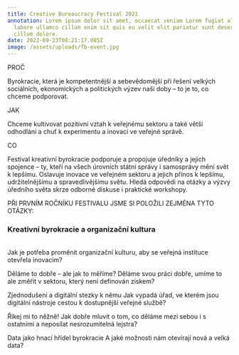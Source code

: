 ```yaml
---
title: Creative Bureaucracy Festival 2021
annotation: Lorem ipsum dolor sit amet, occaecat veniam Lorem fugiat aliqua
  labore ullamco cillum enim sit quis eu velit elit pariatur sunt deserunt ut
  cillum dolore.
date: 2022-09-23T08:21:17.085Z
image: /assets/uploads/fb-event.jpg
---
```

<!--StartFragment-->

PROČ

Byrokracie, která je kompetentnější a sebevědomější při řešení velkých sociálních, ekonomických a politických výzev naší doby – to je to, co chceme podporovat.

JAK

Chceme kultivovat pozitivní vztah k veřejnému sektoru a také větší odhodlání a chuť k experimentu a inovaci ve veřejné správě.

C﻿O

Festival kreativní byrokracie podporuje a propojuje úředníky a jejich spojence – ty, kteří na všech úrovních státní správy i samosprávy mění svět k lepšímu. Oslavuje inovace ve veřejném sektoru a jejich přínos k lepšímu, udržitelnějšímu a spravedlivějšímu světu. Hledá odpovědi na otázky a výzvy úředního světa skrze odborné diskuse i praktické workshopy.

<!--EndFragment-->

PŘI PRVNÍM ROČNÍKU FESTIVALU JSME SI POLOŽILI ZEJMÉNA TYTO OTÁZKY:

<h3>Kreativní byrokracie a organizační kultura</h3> <br>
Jak je potřeba proměnit organizační
kulturu, aby se veřejná instituce
otevřela inovacím?

Děláme to dobře –
ale jak to měříme?
Děláme svou práci dobře,
umíme to ale změřit v sektoru,
který není definován ziskem?

Zjednodušení
a digitální stezky k němu
Jak vypadá úřad, ve kterém
jsou digitální nástroje cestou
k dostupnější veřejné službě?

Říkej mi to něžně!
Jak dobře mluvit o tom, co děláme
mezi sebou i s ostatními a neposílat
nesrozumitelná lejstra?

Data jako hnací
hřídel byrokracie
A jaké možnosti nám
otevírají nová a velká data?